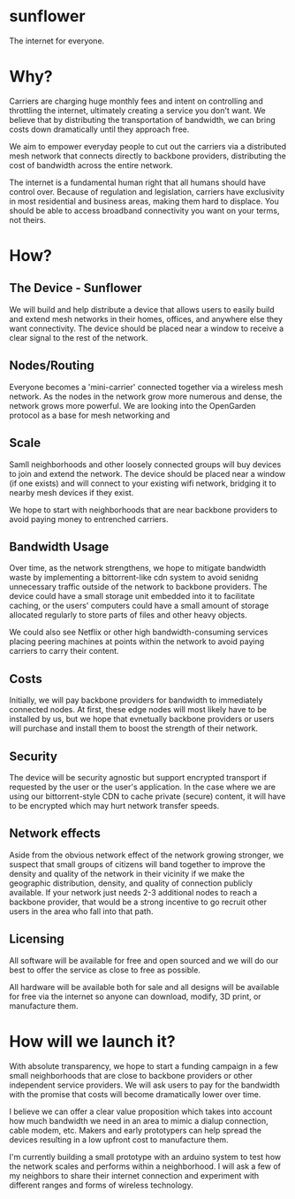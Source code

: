sunflower
=========

The internet for everyone.

# Why?

Carriers are charging huge monthly fees and intent on controlling and throttling the internet, ultimately creating a service you don't want. We believe that by distributing the transportation of bandwidth, we can bring costs down dramatically until they approach free.

We aim to empower everyday people to cut out the carriers via a distributed mesh network that connects directly to backbone providers, distributing the cost of bandwidth across the entire network.

The internet is a fundamental human right that all humans should have control over. Because of regulation and legislation, carriers have exclusivity in most residential and business areas, making them hard to displace. You should be able to access broadband connectivity you want on your terms, not theirs.


# How?

## The Device - Sunflower

We will build and help distribute a device that allows users to easily build and extend mesh networks in their homes, offices, and anywhere else they want connectivity. The device should be placed near a window to receive a clear signal to the rest of the network.

## Nodes/Routing

Everyone becomes a 'mini-carrier' connected together via a wireless mesh network.  As the nodes in the network grow more numerous and dense, the network grows more powerful. We are looking into the OpenGarden protocol as a base for mesh networking and 

## Scale

Samll neighborhoods and other loosely connected groups will buy devices to join and extend the network. The device should be placed near a window (if one exists) and will connect to your existing wifi network, bridging it to nearby mesh devices if they exist. 

We hope to start with neighborhoods that are near backbone providers to avoid paying money to entrenched carriers. 

## Bandwidth Usage

Over time, as the network strengthens, we hope to mitigate bandwidth waste by implementing a bittorrent-like cdn system to avoid senidng unnecessary traffic outside of the network to backbone providers. The device could have a small storage unit embedded into it to facilitate caching, or the users' computers could have a small amount of storage allocated regularly to store parts of files and other heavy objects.

We could also see Netflix or other high bandwidth-consuming services placing peering machines at points within the network to avoid paying carriers to carry their content.

## Costs

Initially, we will pay backbone providers for bandwidth to immediately connected nodes. At first, these edge nodes will most likely have to be installed by us, but we hope that evnetually backbone providers or users will purchase and install them to boost the strength of their network. 

## Security

The device will be security agnostic but support encrypted transport if requested by the user or the user's application. In the case where we are using our bittorrent-style CDN to cache private (secure) content, it will have to be encrypted which may hurt network transfer speeds.

## Network effects

Aside from the obvious network effect of the network growing stronger, we suspect that small groups of citizens will band together to improve the density and quality of the network in their vicinity if we make the geographic distribution, density, and quality of connection publicly available. If your network just needs 2-3 additional nodes to reach a backbone provider, that would be a strong incentive to go recruit other users in the area who fall into that path.

## Licensing

All software will be available for free and open sourced and we will do our best to offer the service as close to free as possible.

All hardware will be available both for sale and all designs will be available for free via the internet so anyone can download, modify, 3D print, or manufacture them.


# How will we launch it?

With absolute transparency, we hope to start a funding campaign in a few small neighborhoods that are close to backbone providers or other independent service providers. We will ask users to pay for the bandwidth with the promise that costs will become dramatically lower over time.

I believe we can offer a clear value proposition which takes into account how much bandwidth we need in an area to mimic a dialup connection, cable modem, etc. Makers and early prototypers can help spread the devices resulting in a low upfront cost to manufacture them.

I'm currently building a small prototype with an arduino system to test how the network scales and performs within a neighborhood. I will ask a few of my neighbors to share their internet connection and experiment with different ranges and forms of wireless technology.
